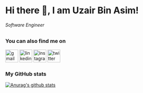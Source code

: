 # Hi there 👋, I am Uzair Bin Asim!

###### _Software Engineer_

<!--
A Software Engineer with industry experience building web application used by millions of people. Specializing in JavaScript technologies and AWS. Professional experience working with Node.Js, AWS and Drone.

-   Frontend: HTML, CSS, SASS, Vanilla JavaScript, Pug
-   Backend: Java, NodeJS, Docker
-   Cloud Computing: AWS
-   CI/CD: Drone, Jenkins
-->

### You can also find me on

[<img src='https://cdn.jsdelivr.net/npm/simple-icons@v3/icons/gmail.svg' alt='gmail' height='40'>](mailto:u3560307@connect.hku.hk)
[<img src='https://cdn.jsdelivr.net/npm/simple-icons@3.0.1/icons/linkedin.svg' alt='linkedin' height='40'>](https://www.linkedin.com/in/uzair-bin-asim-6b6225183/)  [<img src='https://cdn.jsdelivr.net/npm/simple-icons@3.0.1/icons/instagram.svg' alt='instagram' height='40'>](https://www.instagram.com/uzairasim_/)  [<img src='https://cdn.jsdelivr.net/npm/simple-icons@3.0.1/icons/twitter.svg' alt='twitter' height='40'>](https://twitter.com/AsimDev3)

### My GitHub stats

[![Anurag's github stats](https://github-readme-stats.vercel.app/api?username=uzair05)](https://github.com/anuraghazra/github-readme-stats)

<!--
This is a ✨ _special_ ✨ repository because its `README.md` (this file) appears on your GitHub profile.

Here are some ideas to get you started:

- 🔭 I’m currently working on ...
- 🌱 I’m currently learning ...
- 👯 I’m looking to collaborate on ...
- 🤔 I’m looking for help with ...
- 💬 Ask me about ...
- 📫 How to reach me: ...
- 😄 Pronouns: ...
- ⚡ Fun fact: ...
-->
